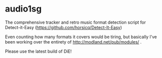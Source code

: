 # audio1sg
 The comprehensive tracker and retro music format detection script for Detect-it-Easy (https://github.com/horsicq/Detect-It-Easy)

Even counting how many formats it covers would be tiring, but basically I've been working over the entirety of http://modland.net/pub/modules/ .

Please use the latest build of DiE!